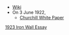 - [Wiki](https://en.wikipedia.org/wiki/Churchill_White_Paper)
- On 3 June 1922,
	- [Churchill White Paper](https://avalon.law.yale.edu/20th_century/brwh1922.asp)

[1923 Iron Wall Essay](1923%20Iron%20Wall%20Essay)